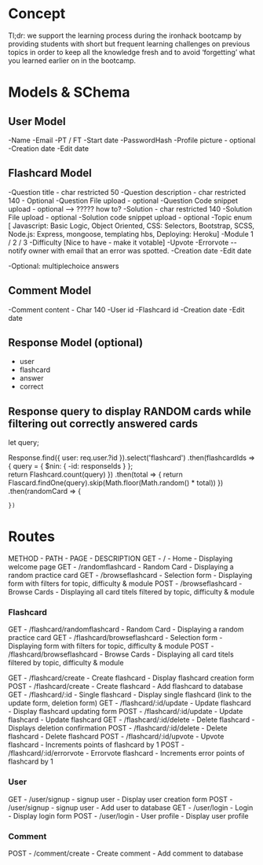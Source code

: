 # Concept

Tl;dr: we support the learning process during the ironhack bootcamp by providing students with short but frequent learning challenges on previous topics in order to keep all the knowledge fresh and to avoid ‘forgetting’ what you learned earlier on in the bootcamp.

# Models & SChema

## User Model

-Name
-Email
-PT / FT
-Start date
-PasswordHash
-Profile picture - optional
-Creation date
-Edit date

## Flashcard Model

-Question title - char restricted 50
-Question description - char restricted 140 - Optional
-Question File upload - optional
-Question Code snippet upload - optional --> ????? how to?
-Solution - char restricted 140
-Solution File upload - optional
-Solution code snippet upload - optional
-Topic enum [ Javascript: Basic Logic, Object Oriented, CSS: Selectors, Bootstrap, SCSS, Node.js: Express, mongoose, templating hbs, Deploying: Heroku]
-Module 1 / 2 / 3
-Difficulty [Nice to have - make it votable]
-Upvote
-Errorvote -- notify owner with email that an error was spotted.
-Creation date
-Edit date

-Optional: multiplechoice answers

## Comment Model

-Comment content - Char 140
-User id
-Flashcard id
-Creation date
-Edit date

## Response Model (optional)

- user
- flashcard
- answer
- correct

## Response query to display RANDOM cards while filtering out correctly answered cards

let query;

Response.find({ user: req.user.?id }).select('flashcard')
.then(flashcardIds => {
query = {
$nin: {
-id: responseIds
}
};  
 return Flashcard.count(query)
})
.then(total => {
return Flascard.findOne(query).skip(Math.floor(Math.random() \* total))
})
.then(randomCard => {

    })

# Routes

METHOD - PATH - PAGE - DESCRIPTION
GET - / - Home - Displaying welcome page
GET - /randomflashcard - Random Card - Displaying a random practice card
GET - /browseflashcard - Selection form - Displaying form with filters for topic, difficulty & module
POST - /browseflashcard - Browse Cards - Displaying all card titels filtered by topic, difficulty & module

### Flashcard

GET - /flashcard/randomflashcard - Random Card - Displaying a random practice card
GET - /flashcard/browseflashcard - Selection form - Displaying form with filters for topic, difficulty & module
POST - /flashcard/browseflashcard - Browse Cards - Displaying all card titels filtered by topic, difficulty & module

GET - /flashcard/create - Create flashcard - Display flashcard creation form
POST - /flashcard/create - Create flashcard - Add flashcard to database
GET - /flashcard/:id - Single flashcard - Display single flashcard (link to the update form, deletion form)
GET - /flashcard/:id/update - Update flashcard - Display flashcard updating form
POST - /flashcard/:id/update - Update flashcard - Update flashcard
GET - /flashcard/:id/delete - Delete flashcard - Displays deletion confirmation
POST - /flashcard/:id/delete - Delete flashcard - Delete flashcard
POST - /flashcard/:id/upvote - Upvote flashcard - Increments points of flashcard by 1
POST - /flashcard/:id/errorvote - Errorvote flashcard - Increments error points of flashcard by 1

### User

GET - /user/signup - signup user - Display user creation form
POST - /user/signup - signup user - Add user to database
GET - /user/login - Login - Display login form
POST - /user/login - User profile - Display user profile

### Comment

POST - /comment/create - Create comment - Add comment to database
